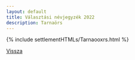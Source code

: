 ```yaml
---
layout: default
title: Választási névjegyzék 2022
description: Tarnaörs
---
```


{% include settlementHTMLs/Tarnaooxrs.html %}

[Vissza](./)
